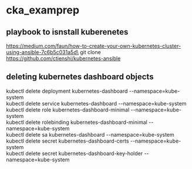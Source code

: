# cka_examprep
## playbook to isnstall kuberenetes
https://medium.com/faun/how-to-create-your-own-kubernetes-cluster-using-ansible-7c6b5c031a5d\
git clone https://github.com/ctienshi/kubernetes-ansible

## deleting kubernetes dashboard objects

kubectl delete deployment kubernetes-dashboard --namespace=kube-system  \
kubectl delete service kubernetes-dashboard  --namespace=kube-system  \
kubectl delete role kubernetes-dashboard-minimal --namespace=kube-system  \
kubectl delete rolebinding kubernetes-dashboard-minimal --namespace=kube-system \
kubectl delete sa kubernetes-dashboard --namespace=kube-system  \
kubectl delete secret kubernetes-dashboard-certs --namespace=kube-system \
kubectl delete secret kubernetes-dashboard-key-holder --namespace=kube-system

